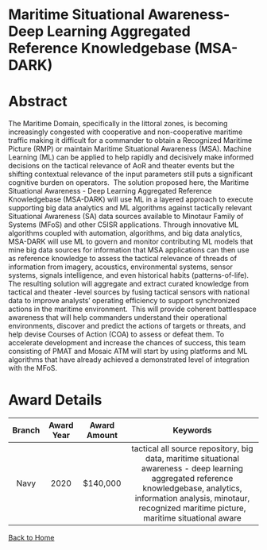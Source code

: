 
Maritime Situational Awareness- Deep Learning Aggregated Reference Knowledgebase (MSA-DARK)
===========================================================================================

# Abstract


The Maritime Domain, specifically in the littoral zones, is becoming increasingly congested with cooperative and non-cooperative maritime traffic making it difficult for a commander to obtain a Recognized Maritime Picture (RMP) or maintain Maritime Situational Awareness (MSA). Machine Learning (ML) can be applied to help rapidly and decisively make informed decisions on the tactical relevance of AoR and theater events but the shifting contextual relevance of the input parameters still puts a significant cognitive burden on operators.  The solution proposed here, the Maritime Situational Awareness - Deep Learning Aggregated Reference Knowledgebase (MSA-DARK) will use ML in a layered approach to execute supporting big data analytics and ML algorithms against tactically relevant Situational Awareness (SA) data sources available to Minotaur Family of Systems (MFoS) and other C5ISR applications. Through innovative ML algorithms coupled with automation, algorithms, and big data analytics, MSA-DARK will use ML to govern and monitor contributing ML models that mine big data sources for information that MSA applications can then use as reference knowledge to assess the tactical relevance of threads of information from imagery, acoustics, environmental systems, sensor systems, signals intelligence, and even historical habits (patterns-of-life). The resulting solution will aggregate and extract curated knowledge from tactical and theater -level sources by fusing tactical sensors with national data to improve analysts’ operating efficiency to support synchronized actions in the maritime environment.  This will provide coherent battlespace awareness that will help commanders understand their operational environments, discover and predict the actions of targets or threats, and help devise Courses of Action (COA) to assess or defeat them. To accelerate development and increase the chances of success, this team consisting of PMAT and Mosaic ATM will start by using platforms and ML algorithms that have already achieved a demonstrated level of integration with the MFoS.  

# Award Details

|Branch|Award Year|Award Amount|Keywords|
| :---: | :---: | :---: | :---: |
|Navy|2020|$140,000|tactical all source repository, big data, maritime situational awareness - deep learning aggregated reference knowledgebase, analytics, information analysis, minotaur, recognized maritime picture, maritime situational aware|
  
  


[Back to Home](https://github.com/chrischow/dod_sbir_awards/Reports/JH/#2158)